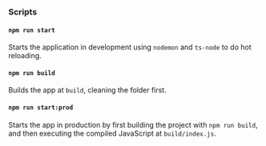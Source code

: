 ### Scripts

#### `npm run start`

Starts the application in development using `nodemon` and `ts-node` to do hot reloading.

#### `npm run build`

Builds the app at `build`, cleaning the folder first.

#### `npm run start:prod`

Starts the app in production by first building the project with `npm run build`, and then executing the compiled JavaScript at `build/index.js`.
